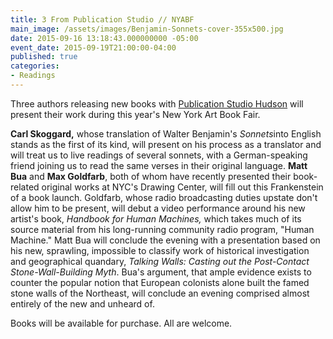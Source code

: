 ```yaml
---
title: 3 From Publication Studio // NYABF
main_image: /assets/images/Benjamin-Sonnets-cover-355x500.jpg
date: 2015-09-16 13:18:43.000000000 -05:00
event_date: 2015-09-19T21:00:00-04:00
published: true
categories:
- Readings
---
```

<p>Three authors releasing new books with <a href="http://www.publicationstudio.biz/about/">Publication Studio Hudson</a> will present their work during this year's New York Art Book Fair.</p>
<p><strong>Carl Skoggard,</strong> whose translation of Walter Benjamin's <i>Sonnets</i>into English stands as the first of its kind, will present on his process as a translator and will treat us to live readings of several sonnets, with a German-speaking friend joining us to read the same verses in their original language. <strong>Matt Bua</strong> and <strong>Max Goldfarb</strong>, both of whom have recently presented their book-related original works at NYC's Drawing Center, will fill out this Frankenstein of a book launch. Goldfarb, whose radio broadcasting duties upstate don't allow him to be present, will debut a video performance around his new artist's book, <i>Handbook for Human Machines, </i>which takes much of its source material from his long-running community radio program, "Human Machine." Matt Bua will conclude the evening with a presentation based on his new, sprawling, impossible to classify work of historical investigation and geographical quandary, <i>Talking Walls: Casting out the Post-Contact Stone-Wall-Building Myth</i>. Bua's argument, that ample evidence exists to counter the popular notion that European colonists alone built the famed stone walls of the Northeast, will conclude an evening comprised almost entirely of the new and unheard of.</p>
<p>Books will be available for purchase. All are welcome.</p>
